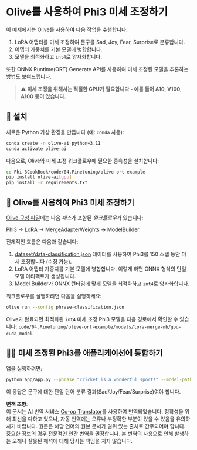 <!--
CO_OP_TRANSLATOR_METADATA:
{
  "original_hash": "4164123a700fecd535d850f09506d72a",
  "translation_date": "2025-07-16T16:02:12+00:00",
  "source_file": "code/03.Finetuning/olive-ort-example/README.md",
  "language_code": "ko"
}
-->
# Olive를 사용하여 Phi3 미세 조정하기

이 예제에서는 Olive를 사용하여 다음 작업을 수행합니다:

1. LoRA 어댑터를 미세 조정하여 문구를 Sad, Joy, Fear, Surprise로 분류합니다.  
1. 어댑터 가중치를 기본 모델에 병합합니다.  
1. 모델을 최적화하고 `int4`로 양자화합니다.  

또한 ONNX Runtime(ORT) Generate API를 사용하여 미세 조정된 모델을 추론하는 방법도 보여드립니다.

> **⚠️ 미세 조정을 위해서는 적절한 GPU가 필요합니다 - 예를 들어 A10, V100, A100 등이 있습니다.**

## 💾 설치

새로운 Python 가상 환경을 만듭니다 (예: `conda` 사용):

```bash
conda create -n olive-ai python=3.11
conda activate olive-ai
```

다음으로, Olive와 미세 조정 워크플로우에 필요한 종속성을 설치합니다:

```bash
cd Phi-3CookBook/code/04.Finetuning/olive-ort-example
pip install olive-ai[gpu]
pip install -r requirements.txt
```

## 🧪 Olive를 사용하여 Phi3 미세 조정하기
[Olive 구성 파일](../../../../../code/03.Finetuning/olive-ort-example/phrase-classification.json)에는 다음 *패스*가 포함된 *워크플로우*가 있습니다:

Phi3 -> LoRA -> MergeAdapterWeights -> ModelBuilder

전체적인 흐름은 다음과 같습니다:

1. [dataset/data-classification.json](../../../../../code/03.Finetuning/olive-ort-example/dataset/dataset-classification.json) 데이터를 사용하여 Phi3를 150 스텝 동안 미세 조정합니다 (수정 가능).  
1. LoRA 어댑터 가중치를 기본 모델에 병합합니다. 이렇게 하면 ONNX 형식의 단일 모델 아티팩트가 생성됩니다.  
1. Model Builder가 ONNX 런타임에 맞게 모델을 최적화하고 `int4`로 양자화합니다.  

워크플로우를 실행하려면 다음을 실행하세요:

```bash
olive run --config phrase-classification.json
```

Olive가 완료되면 최적화된 `int4` 미세 조정 Phi3 모델을 다음 경로에서 확인할 수 있습니다: `code/04.Finetuning/olive-ort-example/models/lora-merge-mb/gpu-cuda_model`.

## 🧑‍💻 미세 조정된 Phi3를 애플리케이션에 통합하기

앱을 실행하려면:

```bash
python app/app.py --phrase "cricket is a wonderful sport!" --model-path models/lora-merge-mb/gpu-cuda_model
```

이 응답은 문구에 대한 단일 단어 분류 결과(Sad/Joy/Fear/Surprise)여야 합니다.

**면책 조항**:  
이 문서는 AI 번역 서비스 [Co-op Translator](https://github.com/Azure/co-op-translator)를 사용하여 번역되었습니다. 정확성을 위해 최선을 다하고 있으나, 자동 번역에는 오류나 부정확한 부분이 있을 수 있음을 유의하시기 바랍니다. 원문은 해당 언어의 원본 문서가 권위 있는 출처로 간주되어야 합니다. 중요한 정보의 경우 전문적인 인간 번역을 권장합니다. 본 번역의 사용으로 인해 발생하는 오해나 잘못된 해석에 대해 당사는 책임을 지지 않습니다.